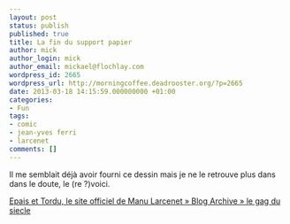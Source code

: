 ```yaml
---
layout: post
status: publish
published: true
title: La fin du support papier
author: mick
author_login: mick
author_email: mickael@flochlay.com
wordpress_id: 2665
wordpress_url: http://morningcoffee.deadrooster.org/?p=2665
date: 2013-03-18 14:15:59.000000000 +01:00
categories:
- Fun
tags:
- comic
- jean-yves ferri
- larcenet
comments: []
---
```

<p>Il me semblait déjà avoir fourni ce dessin mais je ne le retrouve plus dans dans le doute, le (re ?)voici.</p>
<p><a href="http://www.manularcenet.com/blog/articles/3615/le-gag-du-siecle">Epais et Tordu, le site officiel de Manu Larcenet » Blog Archive » le gag du siecle</a></p>
